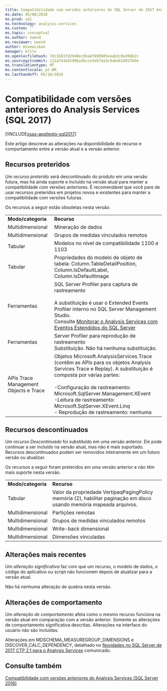 ```yaml
---
title: Compatibilidade com versões anteriores do SQL Server de 2017 Analysis Services | Microsoft Docs
ms.date: 05/08/2018
ms.prod: sql
ms.technology: analysis-services
ms.custom: ''
ms.topic: conceptual
ms.author: owend
ms.reviewer: owend
author: minewiskan
manager: kfile
ms.openlocfilehash: 7dc1581fd2940ec5bad7698985eeab2c8ed96b2c
ms.sourcegitcommit: c12a7416d1996a3bcce3ebf4a3c9abe61b02fb9e
ms.translationtype: MT
ms.contentlocale: pt-BR
ms.lasthandoff: 05/10/2018
---
```

# <a name="analysis-services-backward-compatibility-sql-2017"></a>Compatibilidade com versões anteriores do Analysis Services (SQL 2017)
[!INCLUDE[ssas-appliesto-sql2017](../includes/ssas-appliesto-sql2017.md)]

Este artigo descreve as alterações na disponibilidade do recurso e comportamento entre a versão atual e a versão anterior.

## <a name="deprecated-features"></a>Recursos preteridos
Um *recurso preterido* será descontinuado do produto em uma versão futura, mas há ainda suporte e incluído na versão atual para manter a compatibilidade com versões anteriores. É recomendável que você pare de usar recursos preteridos em projetos novos e existentes para manter a compatibilidade com versões futuras.

Os recursos a seguir estão obsoletas nesta versão:
  
|||  
|-|-|  
|**Modo/categoria**|**Recurso**|
|Multidimensional|Mineração de dados|
|Multidimensional|Grupos de medidas vinculados remotos|
|Tabular|Modelos no nível de compatibilidade 1100 e 1103|
|Tabular|Propriedades do modelo de objeto de tabela: Column.TableDetailPosition, Column.IsDefaultLabel, Column.IsDefaultImage|
|Ferramentas|SQL Server Profiler para captura de rastreamento<br /><br /> A substituição é usar o Extended Events Profiler interno no SQL Server Management Studio.  <br /> Consulte [Monitorar o Analysis Services com Eventos Estendidos do SQL Server](../analysis-services/instances/monitor-analysis-services-with-sql-server-extended-events.md)|  
|Ferramentas|Server Profiler para reprodução de rastreamento <br />Substituição. Não há nenhuma substituição.|  
|APIs Trace Management Objects e Trace|Objetos Microsoft.AnalysisServices.Trace (contêm as APIs para os objetos Analysis Services Trace e Replay). A substituição é composta por várias partes:<br /><br /> -Configuração de rastreamento: Microsoft.SqlServer.Management.XEvent<br />-Leitura de rastreamento: Microsoft.SqlServer.XEvent.Linq<br />-   Reprodução de rastreamento: nenhuma|  


## <a name="discontinued-features"></a>Recursos descontinuados
Um *recurso Descontinuado* foi substituído em uma versão anterior. Ele pode continuar a ser incluído na versão atual, mas não é mais suportado. Recursos descontinuados podem ser removidos inteiramente em um futuro versão ou atualizar.

Os recursos a seguir foram preteridos em uma versão anterior e não têm mais suporte nesta versão.
  
|||  
|-|-|  
|**Modo/categoria**|**Recurso**|  
|Tabular|Valor da propriedade VertipaqPagingPolicy memória (2), habilitar paginação em disco usando memória mapeada arquivos.|
|Multidimensional|Partições remotas|  
|Multidimensional|Grupos de medidas vinculados remotos|  
|Multidimensional|Write-back dimensional|  
|Multidimensional|Dimensões vinculadas|


## <a name="breaking-changes"></a>Alterações mais recentes
Um *alteração significativa* faz com que um recurso, o modelo de dados, o código do aplicativo ou script não funcionem depois de atualizar para a versão atual.

Não há nenhuma alteração de quebra nesta versão.

## <a name="behavior-changes"></a>Alterações de comportamento
Um *alteração de comportamento* afeta como o mesmo recurso funciona na versão atual em comparação com a versão anterior. Somente as alterações de comportamento significativa descritas. Alterações na interface do usuário não são incluídas.

Alterações em MDSCHEMA_MEASUREGROUP_DIMENSIONS e DISCOVER_CALC_DEPENDENCY, detalhado no [Novidades no SQL Server de 2017 CTP 2.1 para o Analysis Services](https://blogs.msdn.microsoft.com/analysisservices/2017/05/18/whats-new-in-sql-server-2017-ctp-2-1-for-analysis-services/) comunicado.


## <a name="see-also"></a>Consulte também
[Compatibilidade com versões anteriores do Analysis Services (SQL Server 2016)](analysis-services-backward-compatibility.md)
